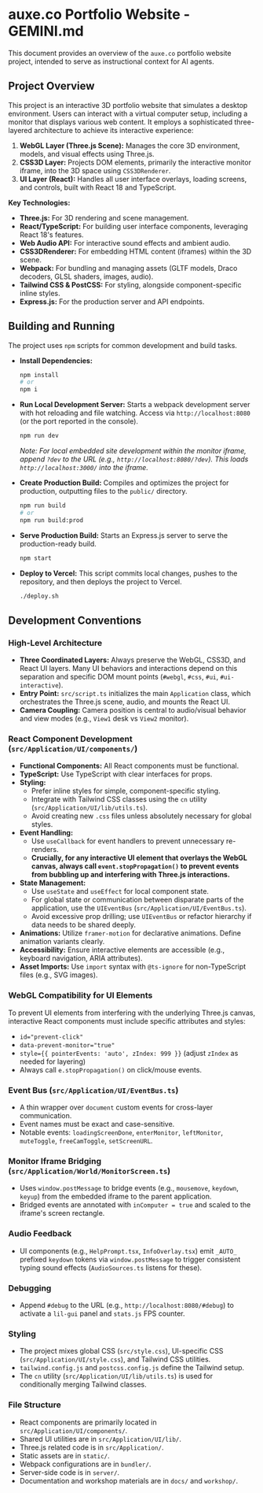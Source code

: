 # auxe.co Portfolio Website - GEMINI.md

This document provides an overview of the `auxe.co` portfolio website project, intended to serve as instructional context for AI agents.

## Project Overview

This project is an interactive 3D portfolio website that simulates a desktop environment. Users can interact with a virtual computer setup, including a monitor that displays various web content. It employs a sophisticated three-layered architecture to achieve its interactive experience:

1.  **WebGL Layer (Three.js Scene):** Manages the core 3D environment, models, and visual effects using Three.js.
2.  **CSS3D Layer:** Projects DOM elements, primarily the interactive monitor iframe, into the 3D space using `CSS3DRenderer`.
3.  **UI Layer (React):** Handles all user interface overlays, loading screens, and controls, built with React 18 and TypeScript.

**Key Technologies:**
*   **Three.js:** For 3D rendering and scene management.
*   **React/TypeScript:** For building user interface components, leveraging React 18's features.
*   **Web Audio API:** For interactive sound effects and ambient audio.
*   **CSS3DRenderer:** For embedding HTML content (iframes) within the 3D scene.
*   **Webpack:** For bundling and managing assets (GLTF models, Draco decoders, GLSL shaders, images, audio).
*   **Tailwind CSS & PostCSS:** For styling, alongside component-specific inline styles.
*   **Express.js:** For the production server and API endpoints.


## Building and Running

The project uses `npm` scripts for common development and build tasks.

*   **Install Dependencies:**
    ```bash
    npm install
    # or
    npm i
    ```

*   **Run Local Development Server:**
    Starts a webpack development server with hot reloading and file watching. Access via `http://localhost:8080` (or the port reported in the console).
    ```bash
    npm run dev
    ```
    *Note: For local embedded site development within the monitor iframe, append `?dev` to the URL (e.g., `http://localhost:8080/?dev`). This loads `http://localhost:3000/` into the iframe.*

*   **Create Production Build:**
    Compiles and optimizes the project for production, outputting files to the `public/` directory.
    ```bash
    npm run build
    # or
    npm run build:prod
    ```

*   **Serve Production Build:**
    Starts an Express.js server to serve the production-ready build.
    ```bash
    npm start
    ```

*   **Deploy to Vercel:**
    This script commits local changes, pushes to the repository, and then deploys the project to Vercel.
    ```bash
    ./deploy.sh
    ```

## Development Conventions

### High-Level Architecture
*   **Three Coordinated Layers:** Always preserve the WebGL, CSS3D, and React UI layers. Many UI behaviors and interactions depend on this separation and specific DOM mount points (`#webgl`, `#css`, `#ui`, `#ui-interactive`).
*   **Entry Point:** `src/script.ts` initializes the main `Application` class, which orchestrates the Three.js scene, audio, and mounts the React UI.
*   **Camera Coupling:** Camera position is central to audio/visual behavior and view modes (e.g., `View1` desk vs `View2` monitor).

### React Component Development (`src/Application/UI/components/`)
*   **Functional Components:** All React components must be functional.
*   **TypeScript:** Use TypeScript with clear interfaces for props.
*   **Styling:**
    *   Prefer inline styles for simple, component-specific styling.
    *   Integrate with Tailwind CSS classes using the `cn` utility (`src/Application/UI/lib/utils.ts`).
    *   Avoid creating new `.css` files unless absolutely necessary for global styles.
*   **Event Handling:**
    *   Use `useCallback` for event handlers to prevent unnecessary re-renders.
    *   **Crucially, for any interactive UI element that overlays the WebGL canvas, always call `event.stopPropagation()` to prevent events from bubbling up and interfering with Three.js interactions.**
*   **State Management:**
    *   Use `useState` and `useEffect` for local component state.
    *   For global state or communication between disparate parts of the application, use the `UIEventBus` (`src/Application/UI/EventBus.ts`).
    *   Avoid excessive prop drilling; use `UIEventBus` or refactor hierarchy if data needs to be shared deeply.
*   **Animations:** Utilize `framer-motion` for declarative animations. Define animation variants clearly.
*   **Accessibility:** Ensure interactive elements are accessible (e.g., keyboard navigation, ARIA attributes).
*   **Asset Imports:** Use `import` syntax with `@ts-ignore` for non-TypeScript files (e.g., SVG images).

### WebGL Compatibility for UI Elements
To prevent UI elements from interfering with the underlying Three.js canvas, interactive React components must include specific attributes and styles:
*   `id="prevent-click"`
*   `data-prevent-monitor="true"`
*   `style={{ pointerEvents: 'auto', zIndex: 999 }}` (adjust `zIndex` as needed for layering)
*   Always call `e.stopPropagation()` on click/mouse events.

### Event Bus (`src/Application/UI/EventBus.ts`)
*   A thin wrapper over `document` custom events for cross-layer communication.
*   Event names must be exact and case-sensitive.
*   Notable events: `loadingScreenDone`, `enterMonitor`, `leftMonitor`, `muteToggle`, `freeCamToggle`, `setScreenURL`.

### Monitor Iframe Bridging (`src/Application/World/MonitorScreen.ts`)
*   Uses `window.postMessage` to bridge events (e.g., `mousemove`, `keydown`, `keyup`) from the embedded iframe to the parent application.
*   Bridged events are annotated with `inComputer = true` and scaled to the iframe's screen rectangle.

### Audio Feedback
*   UI components (e.g., `HelpPrompt.tsx`, `InfoOverlay.tsx`) emit `_AUTO_` prefixed `keydown` tokens via `window.postMessage` to trigger consistent typing sound effects (`AudioSources.ts` listens for these).

### Debugging
*   Append `#debug` to the URL (e.g., `http://localhost:8080/#debug`) to activate a `lil-gui` panel and `stats.js` FPS counter.

### Styling
*   The project mixes global CSS (`src/style.css`), UI-specific CSS (`src/Application/UI/style.css`), and Tailwind CSS utilities.
*   `tailwind.config.js` and `postcss.config.js` define the Tailwind setup.
*   The `cn` utility (`src/Application/UI/lib/utils.ts`) is used for conditionally merging Tailwind classes.



### File Structure
*   React components are primarily located in `src/Application/UI/components/`.
*   Shared UI utilities are in `src/Application/UI/lib/`.
*   Three.js related code is in `src/Application/`.
*   Static assets are in `static/`.
*   Webpack configurations are in `bundler/`.
*   Server-side code is in `server/`.
*   Documentation and workshop materials are in `docs/` and `workshop/`.
